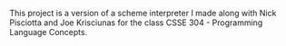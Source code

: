 This project is a version of a scheme interpreter I made along with Nick Pisciotta and Joe Krisciunas for the class CSSE 304 - Programming Language Concepts.
